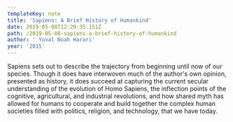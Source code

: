 ```yaml
---
templateKey: note
title: 'Sapiens: A Brief History of Humankind'
date: 2019-05-08T12:29:35.151Z
path: /2019-05-08-sapiens-a-brief-history-of-humankind
author: ' Yuval Noah Harari'
year: '2015'
---
```


Sapiens sets out to describe the trajectory from beginning until now of our species. Though it does have interwoven much of the author's own opinion, presented as history, it does succeed at capturing the current secular understanding of the evolution of Homo Sapiens, the inflection points of the cognitive, agricultural, and industrial revolutions, and how shared myth has allowed for humans to cooperate and build together the complex human societies filled with politics, religion, and technology, that we have today.
